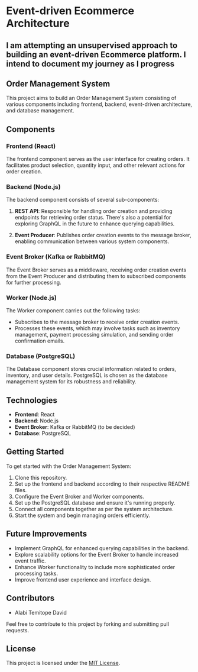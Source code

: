 Event-driven Ecommerce Architecture
=========================================

## I am attempting an unsupervised approach to building an event-driven Ecommerce platform. I intend to document my journey as I progress


## Order Management System

This project aims to build an Order Management System consisting of various components including frontend, backend, event-driven architecture, and database management.

## Components

### Frontend (React)

The frontend component serves as the user interface for creating orders. It facilitates product selection, quantity input, and other relevant actions for order creation.

### Backend (Node.js)

The backend component consists of several sub-components:

1. **REST API**: Responsible for handling order creation and providing endpoints for retrieving order status. There's also a potential for exploring GraphQL in the future to enhance querying capabilities.

2. **Event Producer**: Publishes order creation events to the message broker, enabling communication between various system components.

### Event Broker (Kafka or RabbitMQ)

The Event Broker serves as a middleware, receiving order creation events from the Event Producer and distributing them to subscribed components for further processing.

### Worker (Node.js)

The Worker component carries out the following tasks:

- Subscribes to the message broker to receive order creation events.
- Processes these events, which may involve tasks such as inventory management, payment processing simulation, and sending order confirmation emails.

### Database (PostgreSQL)

The Database component stores crucial information related to orders, inventory, and user details. PostgreSQL is chosen as the database management system for its robustness and reliability.

## Technologies

- **Frontend**: React
- **Backend**: Node.js
- **Event Broker**: Kafka or RabbitMQ (to be decided)
- **Database**: PostgreSQL

## Getting Started

To get started with the Order Management System:

1. Clone this repository.
2. Set up the frontend and backend according to their respective README files.
3. Configure the Event Broker and Worker components.
4. Set up the PostgreSQL database and ensure it's running properly.
5. Connect all components together as per the system architecture.
6. Start the system and begin managing orders efficiently.

## Future Improvements

- Implement GraphQL for enhanced querying capabilities in the backend.
- Explore scalability options for the Event Broker to handle increased event traffic.
- Enhance Worker functionality to include more sophisticated order processing tasks.
- Improve frontend user experience and interface design.

## Contributors

- Alabi Temitope David

Feel free to contribute to this project by forking and submitting pull requests.

## License

This project is licensed under the [MIT License](https://opensource.org/licenses/MIT).
